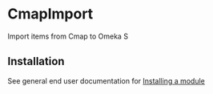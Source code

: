 # CmapImport

Import items from Cmap to Omeka S


## Installation

See general end user documentation for [Installing a module](http://omeka.org/s/docs/user-manual/modules/#installing-modules)
